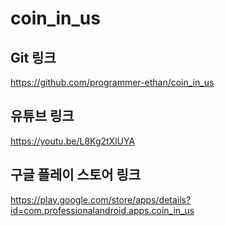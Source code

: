 # coin_in_us

## Git 링크
https://github.com/programmer-ethan/coin_in_us

## 유튜브 링크
https://youtu.be/L8Kg2tXlUYA 

## 구글 플레이 스토어 링크
https://play.google.com/store/apps/details?id=com.professionalandroid.apps.coin_in_us

 
